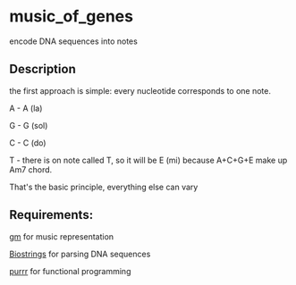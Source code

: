# music_of_genes
 encode DNA sequences into notes


## Description

the first approach is simple: every nucleotide corresponds to one note.

A - A (la)

G - G (sol)

C - C (do)

T - there is on note called T, so it will be E (mi) because A+C+G+E make up Am7 chord.

That's the basic principle, everything else can vary

## Requirements:

[gm](https://cran.r-project.org/web/packages/gm/index.html) for music representation

[Biostrings](https://bioconductor.org/packages/release/bioc/html/Biostrings.html) for parsing DNA sequences

[purrr](https://purrr.tidyverse.org/) for functional programming